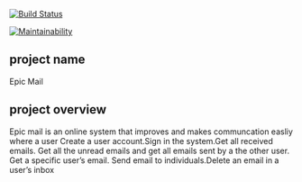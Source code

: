 [![Build Status](https://travis-ci.org/jennizalwango/Epicmail-React.svg?branch=Develop)](https://travis-ci.org/jennizalwango/Epicmail-React)

[![Maintainability](https://api.codeclimate.com/v1/badges/deeb9e124cbf9aced9bb/maintainability)](https://codeclimate.com/github/jennizalwango/Epicmail-React/maintainability)

## project name 
  Epic Mail

## project overview
  Epic mail is an online system that improves and makes communcation easliy where a user 
  Create a user account.Sign in the system.Get all received emails.
  Get all the unread emails and get all emails sent by a the other user.
  Get a specific user’s email.
  Send email to individuals.Delete an email in a user’s inbox
